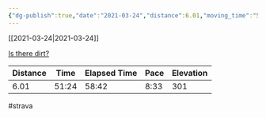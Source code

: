 ```yaml
---
{"dg-publish":true,"date":"2021-03-24","distance":6.01,"moving_time":"51:24","elapsed_time":"58:42","pace":"8:33","total_elevation_gain":301,"url":"https://www.strava.com/activities/5005366638","permalink":"/01-personal/strava/2021-03-24-is-there-dirt/","dgPassFrontmatter":true}
---
```



[[2021-03-24\|2021-03-24]]

[Is there dirt?](https://www.strava.com/activities/5005366638)

| Distance | Time  | Elapsed Time | Pace | Elevation |
| -------- | ----- | ------------ | ---- | --------- |
| 6.01     | 51:24 | 58:42        | 8:33 | 301       |




#strava
